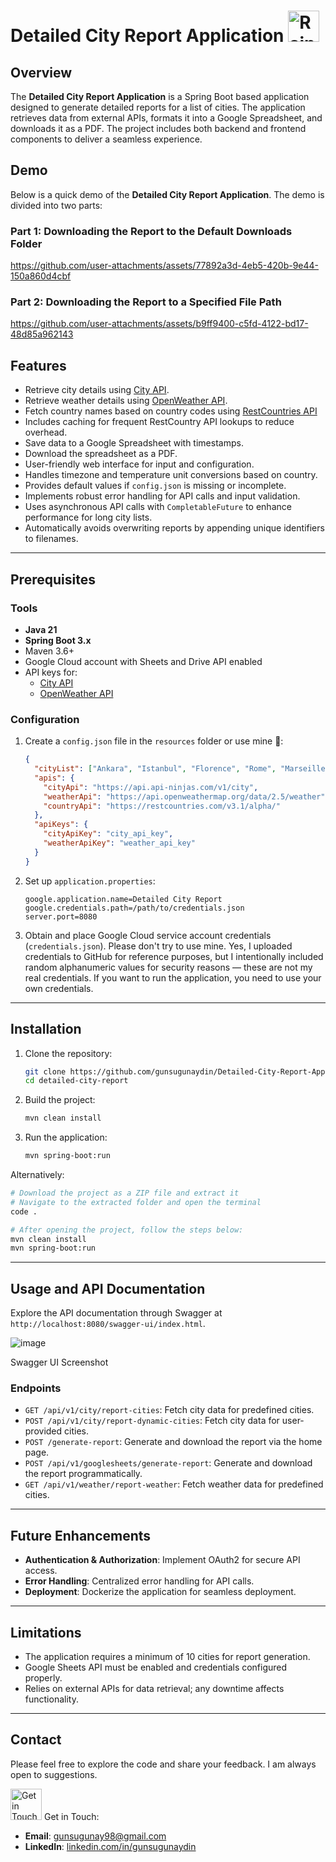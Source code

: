 # Detailed City Report Application <img src="https://media.tenor.com/TwkVSDkjf1MAAAAj/dudu-bubu-raining.gif" alt="Rainy Gif" width="50" height="50">

## Overview
The **Detailed City Report Application** is a Spring Boot based application designed to generate detailed reports for a list of cities. The application retrieves data from external APIs, formats it into a Google Spreadsheet, and downloads it as a PDF. The project includes both backend and frontend components to deliver a seamless experience.

## Demo

Below is a quick demo of the **Detailed City Report Application**. The demo is divided into two parts:

### Part 1: Downloading the Report to the Default Downloads Folder

https://github.com/user-attachments/assets/77892a3d-4eb5-420b-9e44-150a860d4cbf

### Part 2: Downloading the Report to a Specified File Path

https://github.com/user-attachments/assets/b9ff9400-c5fd-4122-bd17-48d85a962143

## Features

- Retrieve city details using [City API](https://www.api-ninjas.com/api/city).
- Retrieve weather details using [OpenWeather API](https://openweathermap.org/current).
- Fetch country names based on country codes using [RestCountries API](https://restcountries.com/)
- Includes caching for frequent RestCountry API lookups to reduce overhead.
- Save data to a Google Spreadsheet with timestamps.
- Download the spreadsheet as a PDF.
- User-friendly web interface for input and configuration.
- Handles timezone and temperature unit conversions based on country.
- Provides default values if `config.json` is missing or incomplete.
- Implements robust error handling for API calls and input validation.
- Uses asynchronous API calls with `CompletableFuture` to enhance performance for long city lists.
- Automatically avoids overwriting reports by appending unique identifiers to filenames.

---

## Prerequisites
### Tools
- **Java 21**
- **Spring Boot 3.x**
- Maven 3.6+
- Google Cloud account with Sheets and Drive API enabled
- API keys for:
  - [City API](https://www.api-ninjas.com/api/city)
  - [OpenWeather API](https://openweathermap.org/current)

### Configuration
1. Create a `config.json` file in the `resources` folder or use mine 🫠:


   ```json
   {
     "cityList": ["Ankara", "Istanbul", "Florence", "Rome", "Marseille", "Seoul", "Madrid", "Tokyo", "Los Angeles", "New York"],
     "apis": {
       "cityApi": "https://api.api-ninjas.com/v1/city",
       "weatherApi": "https://api.openweathermap.org/data/2.5/weather",
       "countryApi": "https://restcountries.com/v3.1/alpha/"
     },
     "apiKeys": {
       "cityApiKey": "city_api_key",
       "weatherApiKey": "weather_api_key"
     }
   }
   ```
3. Set up `application.properties`:


   ```properties
   google.application.name=Detailed City Report
   google.credentials.path=/path/to/credentials.json
   server.port=8080
   ```
5. Obtain and place Google Cloud service account credentials (`credentials.json`). Please don't try to use mine. Yes, I uploaded credentials to GitHub for reference purposes, but I intentionally included random alphanumeric values for security reasons — these are not my real credentials. If you want to run the application, you need to use your own credentials.

---

## Installation
1. Clone the repository:
   ```bash
   git clone https://github.com/gunsugunaydin/Detailed-City-Report-Application
   cd detailed-city-report
   ```
2. Build the project:
   ```bash
   mvn clean install
   ```
3. Run the application:
   ```bash
   mvn spring-boot:run
   ```
Alternatively:
```bash
# Download the project as a ZIP file and extract it
# Navigate to the extracted folder and open the terminal
code .

# After opening the project, follow the steps below:
mvn clean install
mvn spring-boot:run
```
---
## Usage and API Documentation

Explore the API documentation through Swagger at `http://localhost:8080/swagger-ui/index.html`.

![image](https://github.com/user-attachments/assets/9f159bca-68e0-4dc1-9ffe-4f9721f344eb)

Swagger UI Screenshot

### Endpoints
- `GET /api/v1/city/report-cities`: Fetch city data for predefined cities.
- `POST /api/v1/city/report-dynamic-cities`: Fetch city data for user-provided cities.
- `POST /generate-report`: Generate and download the report via the home page.
- `POST /api/v1/googlesheets/generate-report`: Generate and download the report programmatically.
- `GET /api/v1/weather/report-weather`: Fetch weather data for predefined cities.

---

## Future Enhancements
- **Authentication & Authorization**: Implement OAuth2 for secure API access.
- **Error Handling**: Centralized error handling for API calls.
- **Deployment**: Dockerize the application for seamless deployment.

---

## Limitations
- The application requires a minimum of 10 cities for report generation.
- Google Sheets API must be enabled and credentials configured properly.
- Relies on external APIs for data retrieval; any downtime affects functionality.

---

## Contact
Please feel free to explore the code and share your feedback. I am always open to suggestions.

<img src="https://media.tenor.com/v63_brUy45wAAAAi/peach-goma-love-peach-cat.gif" alt="Get in Touch Gif" width="50" height="50"> Get in Touch:

- **Email**: [gunsugunay98@gmail.com](mailto:gunsugunay98@gmail.com)
- **LinkedIn**: [linkedin.com/in/gunsugunaydin](https://www.linkedin.com/in/gunsugunaydin/)

